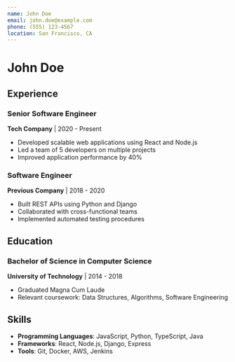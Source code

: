 ```yaml
---
name: John Doe
email: john.doe@example.com
phone: (555) 123-4567
location: San Francisco, CA
---
```


# John Doe

## Experience

### Senior Software Engineer

**Tech Company** | 2020 - Present

- Developed scalable web applications using React and Node.js
- Led a team of 5 developers on multiple projects
- Improved application performance by 40%

### Software Engineer

**Previous Company** | 2018 - 2020

- Built REST APIs using Python and Django
- Collaborated with cross-functional teams
- Implemented automated testing procedures

## Education

### Bachelor of Science in Computer Science

**University of Technology** | 2014 - 2018

- Graduated Magna Cum Laude
- Relevant coursework: Data Structures, Algorithms, Software Engineering

## Skills

- **Programming Languages**: JavaScript, Python, TypeScript, Java
- **Frameworks**: React, Node.js, Django, Express
- **Tools**: Git, Docker, AWS, Jenkins
